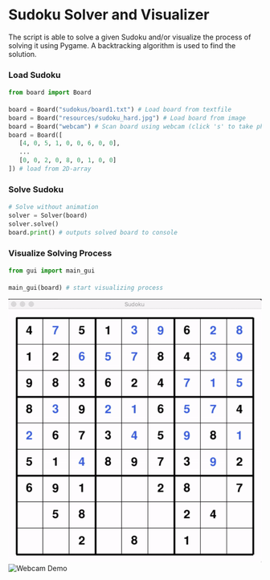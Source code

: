 # Sudoku Solver and Visualizer
The script is able to solve a given Sudoku and/or visualize the process of solving it using Pygame. A backtracking algorithm is used to find the solution.

### Load Sudoku
```python
from board import Board

board = Board("sudokus/board1.txt") # Load board from textfile
board = Board("resources/sudoku_hard.jpg") # Load board from image
board = Board("webcam") # Scan board using webcam (click 's' to take photo and 'q to quit)
board = Board([
   [4, 0, 5, 1, 0, 0, 6, 0, 0],
   ...
   [0, 0, 2, 0, 8, 0, 1, 0, 0]
]) # load from 2D-array

```

### Solve Sudoku
```python
# Solve without animation
solver = Solver(board)
solver.solve()
board.print() # outputs solved board to console

```

### Visualize Solving Process
```python
from gui import main_gui

main_gui(board) # start visualizing process
```

![Example](resources/example.gif)
![Webcam Demo](resources/webcam_demo.gif)